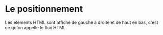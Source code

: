 # Le positionnement

Les éléments HTML sont affiché de gauche à droite et de haut en bas, c'est ce qu'on appelle le flux HTML
